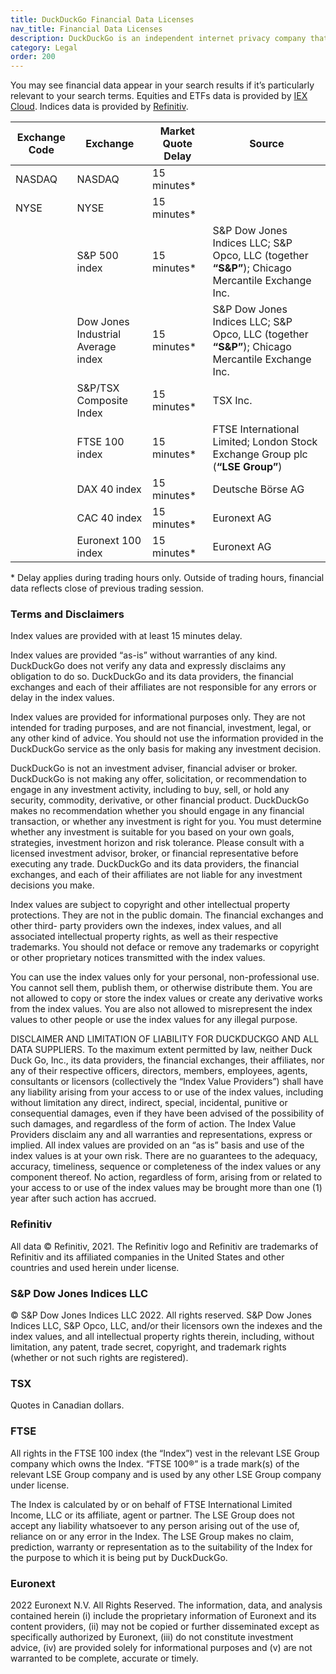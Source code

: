 ```yaml
---
title: DuckDuckGo Financial Data Licenses
nav_title: Financial Data Licenses
description: DuckDuckGo is an independent internet privacy company that offers a private alternative to Google search & Chrome in one free app.
category: Legal
order: 200
---
```


You may see financial data appear in your search results if it’s particularly relevant to your search terms. Equities and ETFs data is provided by [IEX Cloud](https://iexcloud.io). Indices data is provided by [Refinitiv](https://www.refinitiv.com).

| Exchange Code | Exchange                           | Market Quote Delay | Source                                                                                          |
| ------------- | ---------------------------------- | ------------------ | ----------------------------------------------------------------------------------------------- |
| NASDAQ        | NASDAQ                             | 15 minutes\*       |                                                                                                 |
| NYSE          | NYSE                               | 15 minutes\*       |                                                                                                 |
|               | S&P 500 index                      | 15 minutes\*       | S&P Dow Jones Indices LLC; S&P Opco, LLC (together **“S&P”**); Chicago Mercantile Exchange Inc. |
|               | Dow Jones Industrial Average index | 15 minutes\*       | S&P Dow Jones Indices LLC; S&P Opco, LLC (together **“S&P”**); Chicago Mercantile Exchange Inc. |
|               | S&P/TSX Composite Index            | 15 minutes\*       | TSX Inc.                                                                                        |
|               | FTSE 100 index                     | 15 minutes\*       | FTSE International Limited; London Stock Exchange Group plc (**“LSE Group”**)                   |
|               | DAX 40 index                       | 15 minutes\*       | Deutsche Börse AG                                                                               |
|               | CAC 40 index                       | 15 minutes\*       | Euronext AG                                                                                     |
|               | Euronext 100 index                 | 15 minutes\*       | Euronext AG                                                                                     |

\* Delay applies during trading hours only. Outside of trading hours, financial data reflects close of previous trading session.

### Terms and Disclaimers

Index values are provided with at least 15 minutes delay.

Index values are provided “as-is” without warranties of any kind. DuckDuckGo does not verify any data and expressly disclaims any obligation to do so. DuckDuckGo and its data providers, the financial exchanges and each of their affiliates are not responsible for any errors or delay in the index values.

Index values are provided for informational purposes only. They are not intended for trading purposes, and are not financial, investment, legal, or any other kind of advice. You should not use the information provided in the DuckDuckGo service as the only basis for making any investment decision.

DuckDuckGo is not an investment adviser, financial adviser or broker. DuckDuckGo is not making any offer, solicitation, or recommendation to engage in any investment activity, including to buy, sell, or hold any security, commodity, derivative, or other financial product. DuckDuckGo makes no recommendation whether you should engage in any financial transaction, or whether any investment is right for you. You must determine whether any investment is suitable for you based on your own goals, strategies, investment horizon and risk tolerance. Please consult with a licensed investment advisor, broker, or financial representative before executing any trade. DuckDuckGo and its data providers, the financial exchanges, and each of their affiliates are not liable for any investment decisions you make.

Index values are subject to copyright and other intellectual property protections. They are not in the public domain. The financial exchanges and other third- party providers own the indexes, index values, and all associated intellectual property rights, as well as their respective trademarks. You should not deface or remove any trademarks or copyright or other proprietary notices transmitted with the index values.

You can use the index values only for your personal, non-professional use. You cannot sell them, publish them, or otherwise distribute them. You are not allowed to copy or store the index values or create any derivative works from the index values. You are also not allowed to misrepresent the index values to other people or use the index values for any illegal purpose.

DISCLAIMER AND LIMITATION OF LIABILITY FOR DUCKDUCKGO AND ALL DATA SUPPLIERS. To the maximum extent permitted by law, neither Duck Duck Go, Inc., its data providers, the financial exchanges, their affiliates, nor any of their respective officers, directors, members, employees, agents, consultants or licensors (collectively the “Index Value Providers”) shall have any liability arising from your access to or use of the index values, including without limitation any direct, indirect, special, incidental, punitive or consequential damages, even if they have been advised of the possibility of such damages, and regardless of the form of action. The Index Value Providers disclaim any and all warranties and representations, express or implied. All index values are provided on an “as is” basis and use of the index values is at your own risk. There are no guarantees to the adequacy, accuracy, timeliness, sequence or completeness of the index values or any component thereof. No action, regardless of form, arising from or related to your access to or use of the index values may be brought more than one (1) year after such action has accrued.

### Refinitiv

All data © Refinitiv, 2021. The Refinitiv logo and Refinitiv are trademarks of Refinitiv and its affiliated companies in the United States and other countries and used herein under license.

### S&P Dow Jones Indices LLC

© S&P Dow Jones Indices LLC 2022. All rights reserved. S&P Dow Jones Indices LLC, S&P Opco, LLC, and/or their licensors own the indexes and the index values, and all intellectual property rights therein, including, without limitation, any patent, trade secret, copyright, and trademark rights (whether or not such rights are registered).

### TSX

Quotes in Canadian dollars.

### FTSE

All rights in the FTSE 100 index (the “Index”) vest in the relevant LSE Group company which owns the Index. “FTSE 100®” is a trade mark(s) of the relevant LSE Group company and is used by any other LSE Group company under license.

The Index is calculated by or on behalf of FTSE International Limited Income, LLC or its affiliate, agent or partner. The LSE Group does not accept any liability whatsoever to any person arising out of the use of, reliance on or any error in the Index. The LSE Group makes no claim, prediction, warranty or representation as to the suitability of the Index for the purpose to which it is being put by DuckDuckGo.

### Euronext

2022 Euronext N.V. All Rights Reserved. The information, data, and analysis contained herein (i) include the proprietary information of Euronext and its content providers, (ii) may not be copied or further disseminated except as specifically authorized by Euronext, (iii) do not constitute investment advice, (iv) are provided solely for informational purposes and (v) are not warranted to be complete, accurate or timely.
